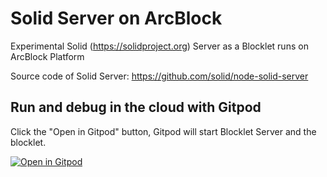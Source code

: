 # Solid Server on ArcBlock

Experimental Solid (https://solidproject.org) Server as a Blocklet runs on ArcBlock Platform

Source code of Solid Server: https://github.com/solid/node-solid-server

## Run and debug in the cloud with Gitpod

Click the "Open in Gitpod" button, Gitpod will start Blocklet Server and the blocklet.

[![Open in Gitpod](https://gitpod.io/button/open-in-gitpod.svg)](https://gitpod.io/#https://github.com/blocklet/solid-on-arcblock)
